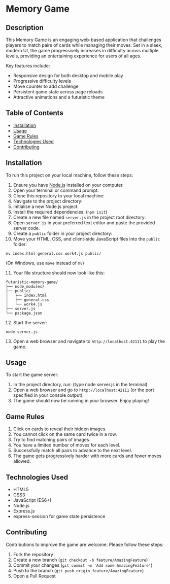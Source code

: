 # Memory Game

## Description

This Memory Game is an engaging web-based application that challenges players to match pairs of cards while managing their moves. Set in a sleek, modern UI, the game progressively increases in difficulty across multiple levels, providing an entertaining experience for users of all ages.

Key features include:
- Responsive design for both desktop and mobile play
- Progressive difficulty levels
- Move counter to add challenge
- Persistent game state across page reloads
- Attractive animations and a futuristic theme

## Table of Contents

- [Installation](#installation)
- [Usage](#usage)
- [Game Rules](#game-rules)
- [Technologies Used](#technologies-used)
- [Contributing](#contributing)

## Installation

To run this project on your local machine, follow these steps:

1. Ensure you have [Node.js](https://nodejs.org/) installed on your computer.
2. Open your terminal or command prompt.
3. Clone this repository to your local machine:
4. Navigate to the project directory:
5. Initialise a new Node.js project:
6. Install the required dependencies: (`npm init`)
7. Create a new file named `server.js` in the project root directory:
8. Open `server.js` in your preferred text editor and paste the provided server code.
9. Create a `public` folder in your project directory:
10. Move your HTML, CSS, and client-side JavaScript files into the `public` folder:
 ```
 mv index.html general.css work4.js public/
 ```
 (On Windows, use `move` instead of `mv`)

11. Your file structure should now look like this:
 ```
 futuristic-memory-game/
 ├── node_modules/
 ├── public/
 │   ├── index.html
 │   ├── general.css
 │   └── work4.js
 ├── server.js
 └── package.json
 ```

12. Start the server:
 ```
 node server.js
 ```

13. Open a web browser and navigate to `http://localhost:42111` to play the game.

## Usage

To start the game server:

1. In the project directory, run: (type node server.js in the terminal)
2. Open a web browser and go to `http://localhost:42111` (or the port specified in your console output).
3. The game should now be running in your browser. Enjoy playing!

## Game Rules

1. Click on cards to reveal their hidden images.
2. You cannot click on the same card twice in a row.
3. Try to find matching pairs of images.
4. You have a limited number of moves for each level.
5. Successfully match all pairs to advance to the next level.
6. The game gets progressively harder with more cards and fewer moves allowed.

## Technologies Used

- HTML5
- CSS3
- JavaScript (ES6+)
- Node.js
- Express.js
- express-session for game state persistence

## Contributing

Contributions to improve the game are welcome. Please follow these steps:

1. Fork the repository
2. Create a new branch (`git checkout -b feature/AmazingFeature`)
3. Commit your changes (`git commit -m 'Add some AmazingFeature'`)
4. Push to the branch (`git push origin feature/AmazingFeature`)
5. Open a Pull Request
